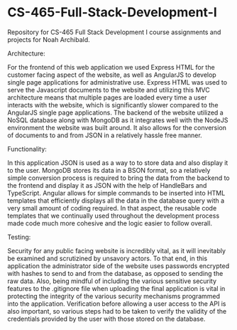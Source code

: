 # CS-465-Full-Stack-Development-I
Repository for CS-465 Full Stack Development I course assignments and projects for Noah Archibald.


Architecture:

For the frontend of this web application we used Express HTML for the customer facing aspect of the website, as well as AngularJS to develop single page applications for administrative use. Express HTML was used to serve the Javascript documents to the website and utilizing this MVC architecture means that multiple pages are loaded every time a user interacts with the website, which is significantly slower compared to the AngularJS single page applications. The backend of the website utilized a NoSQL database along with MongoDB as it integrates well with the NodeJS environment the website was built around. It also allows for the conversion of documents to and from JSON in a relatively hassle free manner.



Functionality:

In this application JSON is used as a way to to store data and also display it to the user. MongoDB stores its data in a BSON format, so a relatively simple conversion process is required to bring the data from the backend to the frontend and display it as JSON with the help of HandleBars and TypeScript. Angular allows for simple commands to be inserted into HTML templates that efficiently displays all the data in the database query with a very small amount of coding required. In that aspect, the reusable code templates that we continually used throughout the development process made code much more cohesive and the logic easier to follow overall.


Testing:

Security for any public facing website is incredibly vital, as it will inevitably be examined and scrutizined by unsavory actors. To that end, in this application the administrator side of the website uses passwords encrypted with hashes to send to and from the database, as opposed to sending the raw data. Also, being mindful of including the various sensitive security features to the .gitignore file when uploading the final application is vital in protecting the integrity of the various security mechanisms programmed into the application. Verification before allowing a user access to the API is also important, so various steps had to be taken to verify the validity of the credentials provided by the user with those stored on the database.


